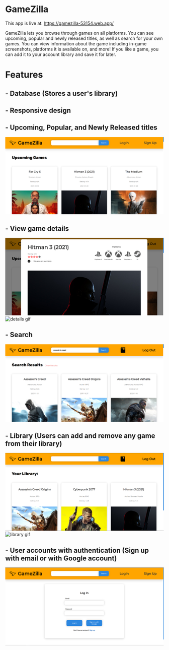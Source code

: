 # GameZilla

This app is live at: https://gamezilla-53154.web.app/

GameZilla lets you browse through games on all platforms. You can see upcoming, popular and newly released titles, as well as search for your own games. You can view information about the game including in-game screenshots, platforms it is available on, and more! If you like a game, you can add it to your account library and save it for later.

# Features

## - Database (Stores a user's library)

## - Responsive design

## - Upcoming, Popular, and Newly Released titles

![homepage screenshot](/screenshots/home.png)

## - View game details

![details screenshot](/screenshots/details.png)
![details gif](/screenshots/details.gif)

## - Search

![search screenshot](/screenshots/search.png)

## - Library (Users can add and remove any game from their library)

![library screenshot](/screenshots/library.png)
![library gif](/screenshots/library.gif.gif)

## - User accounts with authentication (Sign up with email or with Google account)

![login screenshot](/screenshots/login.png)
